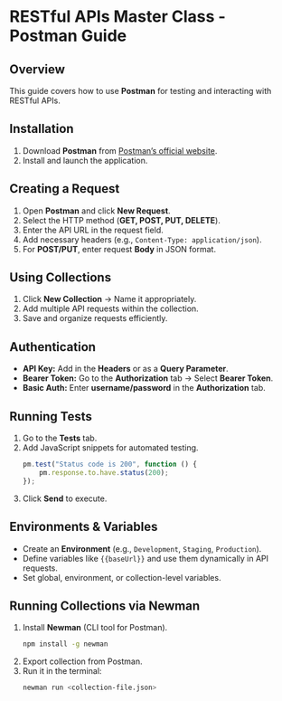 ﻿# RESTful APIs Master Class - Postman Guide

## Overview
This guide covers how to use **Postman** for testing and interacting with RESTful APIs.

## Installation
1. Download **Postman** from [Postman’s official website](https://www.postman.com/downloads/).
2. Install and launch the application.

## Creating a Request
1. Open **Postman** and click **New Request**.
2. Select the HTTP method (**GET, POST, PUT, DELETE**).
3. Enter the API URL in the request field.
4. Add necessary headers (e.g., `Content-Type: application/json`).
5. For **POST/PUT**, enter request **Body** in JSON format.

## Using Collections
1. Click **New Collection** → Name it appropriately.
2. Add multiple API requests within the collection.
3. Save and organize requests efficiently.

## Authentication
- **API Key:** Add in the **Headers** or as a **Query Parameter**.
- **Bearer Token:** Go to the **Authorization** tab → Select **Bearer Token**.
- **Basic Auth:** Enter **username/password** in the **Authorization** tab.

## Running Tests
1. Go to the **Tests** tab.
2. Add JavaScript snippets for automated testing.
   ```javascript
   pm.test("Status code is 200", function () {
       pm.response.to.have.status(200);
   });
   ```
3. Click **Send** to execute.

## Environments & Variables
- Create an **Environment** (e.g., `Development`, `Staging`, `Production`).
- Define variables like `{{baseUrl}}` and use them dynamically in API requests.
- Set global, environment, or collection-level variables.


## Running Collections via Newman
1. Install **Newman** (CLI tool for Postman).
   ```sh
   npm install -g newman
   ```
2. Export collection from Postman.
3. Run it in the terminal:
   ```sh
   newman run <collection-file.json>
   ```